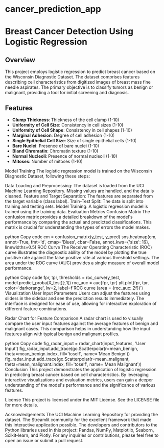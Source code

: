 # cancer_prediction_app
# Breast Cancer Detection Using Logistic Regression

## Overview

This project employs logistic regression to predict breast cancer based on the Wisconsin Diagnostic Dataset. The dataset comprises features describing cell characteristics from digitized images of breast mass fine needle aspirates. The primary objective is to classify tumors as benign or malignant, providing a tool for initial screening and diagnosis.

## Features

- **Clump Thickness**: Thickness of the cell clump (1-10)
- **Uniformity of Cell Size**: Consistency in cell sizes (1-10)
- **Uniformity of Cell Shape**: Consistency in cell shapes (1-10)
- **Marginal Adhesion**: Degree of cell adhesion (1-10)
- **Single Epithelial Cell Size**: Size of single epithelial cells (1-10)
- **Bare Nuclei**: Presence of bare nuclei (1-10)
- **Bland Chromatin**: Chromatin texture (1-10)
- **Normal Nucleoli**: Presence of normal nucleoli (1-10)
- **Mitoses**: Number of mitoses (1-10)



Model Training
The logistic regression model is trained on the Wisconsin Diagnostic Dataset, following these steps:

Data Loading and Preprocessing: The dataset is loaded from the UCI Machine Learning Repository. Missing values are handled, and the data is cleaned.
Feature and Target Separation: The features are separated from the target variable (class label).
Train-Test Split: The data is split into training and testing sets.
Model Training: A logistic regression model is trained using the training data.
Evaluation Metrics
Confusion Matrix
The confusion matrix provides a detailed breakdown of the model's performance by comparing the actual and predicted classifications. This matrix is crucial for understanding the types of errors the model makes.

python
Copy code
cm = confusion_matrix(y_test, y_pred)
sns.heatmap(cm, annot=True, fmt='d', cmap='Blues', cbar=False, annot_kws={'size': 16}, linewidths=0.5)
ROC Curve
The Receiver Operating Characteristic (ROC) curve illustrates the diagnostic ability of the model by plotting the true positive rate against the false positive rate at various threshold settings. The area under the ROC curve (AUC) provides a single measure of overall model performance.

python
Copy code
fpr, tpr, thresholds = roc_curve(y_test, model.predict_proba(X_test)[:,1])
roc_auc = auc(fpr, tpr)
plt.plot(fpr, tpr, color='darkorange', lw=2, label=f'ROC curve (area = {roc_auc:.2f})')
Visualization
User Input Parameters
Users can adjust the features using sliders in the sidebar and see the prediction results immediately. The interface is designed for ease of use, allowing for interactive exploration of different feature combinations.

Radar Chart for Feature Comparison
A radar chart is used to visually compare the user input features against the average features of benign and malignant cases. This comparison helps in understanding how the input features align with typical benign and malignant profiles.

python
Copy code
fig_radar_input = radar_chart(input_features, 'User Input')
fig_radar_input.add_trace(go.Scatterpolar(r=mean_benign, theta=mean_benign.index, fill='toself', name='Mean Benign'))
fig_radar_input.add_trace(go.Scatterpolar(r=mean_malignant, theta=mean_malignant.index, fill='toself', name='Mean Malignant'))
Conclusion
This project demonstrates the application of logistic regression in predicting breast cancer based on cell characteristics. By leveraging interactive visualizations and evaluation metrics, users can gain a deeper understanding of the model's performance and the significance of various features.

License
This project is licensed under the MIT License. See the LICENSE file for more details.

Acknowledgements
The UCI Machine Learning Repository for providing the dataset.
The Streamlit community for the excellent framework that made this interactive application possible.
The developers and contributors to the Python libraries used in this project: Pandas, NumPy, Matplotlib, Seaborn, Scikit-learn, and Plotly.
For any inquiries or contributions, please feel free to open an issue or submit a pull request.
